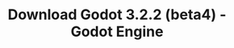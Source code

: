 ---
# Generated by /tools/generators/src/download_archive_generator !!! do not edit by hand !!!
title: 'Download Godot 3.2.2 (beta4) - Godot Engine'
type: 'download/archive'
name: '3.2.2'
flavor: 'beta4'
release_date: '2020-06-05T03:00:00-00:00'
release_notes: 'article/dev-snapshot-godot-3-2-2-beta-4/'
primaryPlatforms:
  - 'android.apk'
  - 'linux.64'
  - 'macos.universal'
  - 'windows.64'
  - 'linux_server.headless.64'
  - 'web'
  - 'templates'
links:
  android.apk:
    name: 'android.apk'
    title: 'Android'
    caption: 'Universal APK (ARM64 + ARMv7 + x86_64 + x86)'
    tags:
      - 'APK download'
      - 'ARM64/v7'
      - 'x86 (64 & 32 bit)'
    hosts:
      github_builds:
        regular: 'https://github.com/godotengine/godot-builds/releases/download/3.2.2-beta4/Godot_v3.2.2-beta4_android_editor.apk'
        mono: '#'
      github:
        regular: 'https://github.com/godotengine/godot/releases/download/3.2.2-beta4/Godot_v3.2.2-beta4_android_editor.apk'
        mono: '#'
  linux.64:
    name: 'linux.64'
    title: 'Linux'
    caption: 'Standard (x86_64)'
    tags:
      - '64 bit'
    hosts:
      github_builds:
        regular: 'https://github.com/godotengine/godot-builds/releases/download/3.2.2-beta4/Godot_v3.2.2-beta4_x11.64.zip'
        mono: 'https://github.com/godotengine/godot-builds/releases/download/3.2.2-beta4/Godot_v3.2.2-beta4_mono_x11_64.zip'
      github:
        regular: 'https://github.com/godotengine/godot/releases/download/3.2.2-beta4/Godot_v3.2.2-beta4_x11.64.zip'
        mono: 'https://github.com/godotengine/godot/releases/download/3.2.2-beta4/Godot_v3.2.2-beta4_mono_x11_64.zip'
  macos.universal:
    name: 'macos.universal'
    title: 'macOS'
    caption: 'Universal (x86_64 + Apple Silicon)'
    tags:
      - 'Intel/Apple Silicon'
      - '64 bit'
    hosts:
      github_builds:
        regular: 'https://github.com/godotengine/godot-builds/releases/download/3.2.2-beta4/Godot_v3.2.2-beta4_osx.universal.zip'
        mono: 'https://github.com/godotengine/godot-builds/releases/download/3.2.2-beta4/Godot_v3.2.2-beta4_mono_osx.universal.zip'
      github:
        regular: 'https://github.com/godotengine/godot/releases/download/3.2.2-beta4/Godot_v3.2.2-beta4_osx.universal.zip'
        mono: 'https://github.com/godotengine/godot/releases/download/3.2.2-beta4/Godot_v3.2.2-beta4_mono_osx.universal.zip'
  windows.64:
    name: 'windows.64'
    title: 'Windows'
    caption: 'Standard (x86_64)'
    tags:
      - '64 bit'
    hosts:
      github_builds:
        regular: 'https://github.com/godotengine/godot-builds/releases/download/3.2.2-beta4/Godot_v3.2.2-beta4_win64.exe.zip'
        mono: 'https://github.com/godotengine/godot-builds/releases/download/3.2.2-beta4/Godot_v3.2.2-beta4_mono_win64.zip'
      github:
        regular: 'https://github.com/godotengine/godot/releases/download/3.2.2-beta4/Godot_v3.2.2-beta4_win64.exe.zip'
        mono: 'https://github.com/godotengine/godot/releases/download/3.2.2-beta4/Godot_v3.2.2-beta4_mono_win64.zip'
  linux_server.headless.64:
    name: 'linux_server.headless.64'
    title: 'Linux Server'
    caption: 'Headless (x86_64)'
    tags:
      - '64 bit'
      - 'Headless'
    hosts:
      github_builds:
        regular: 'https://github.com/godotengine/godot-builds/releases/download/3.2.2-beta4/Godot_v3.2.2-beta4_linux_headless.64.zip'
        mono: 'https://github.com/godotengine/godot-builds/releases/download/3.2.2-beta4/Godot_v3.2.2-beta4_mono_linux_headless_64.zip'
      github:
        regular: 'https://github.com/godotengine/godot/releases/download/3.2.2-beta4/Godot_v3.2.2-beta4_linux_headless.64.zip'
        mono: 'https://github.com/godotengine/godot/releases/download/3.2.2-beta4/Godot_v3.2.2-beta4_mono_linux_headless_64.zip'
  web:
    name: 'web'
    title: 'Web editor'
    caption: ''
    tags:
      - 'Self-hosted'
      - 'Cross-platform'
    hosts:
      github_builds:
        regular: 'https://github.com/godotengine/godot-builds/releases/download/3.2.2-beta4/Godot_v3.2.2-beta4_web_editor.zip'
        mono: '#'
      github:
        regular: 'https://github.com/godotengine/godot/releases/download/3.2.2-beta4/Godot_v3.2.2-beta4_web_editor.zip'
        mono: '#'
  linux.32:
    name: 'linux.32'
    title: 'Linux'
    caption: 'Standard (x86)'
    tags:
      - '32 bit'
    hosts:
      github_builds:
        regular: 'https://github.com/godotengine/godot-builds/releases/download/3.2.2-beta4/Godot_v3.2.2-beta4_x11.32.zip'
        mono: 'https://github.com/godotengine/godot-builds/releases/download/3.2.2-beta4/Godot_v3.2.2-beta4_mono_x11_32.zip'
      github:
        regular: 'https://github.com/godotengine/godot/releases/download/3.2.2-beta4/Godot_v3.2.2-beta4_x11.32.zip'
        mono: 'https://github.com/godotengine/godot/releases/download/3.2.2-beta4/Godot_v3.2.2-beta4_mono_x11_32.zip'
  windows.32:
    name: 'windows.32'
    title: 'Windows'
    caption: 'Standard (x86)'
    tags:
      - '32 bit'
    hosts:
      github_builds:
        regular: 'https://github.com/godotengine/godot-builds/releases/download/3.2.2-beta4/Godot_v3.2.2-beta4_win32.exe.zip'
        mono: 'https://github.com/godotengine/godot-builds/releases/download/3.2.2-beta4/Godot_v3.2.2-beta4_mono_win32.zip'
      github:
        regular: 'https://github.com/godotengine/godot/releases/download/3.2.2-beta4/Godot_v3.2.2-beta4_win32.exe.zip'
        mono: 'https://github.com/godotengine/godot/releases/download/3.2.2-beta4/Godot_v3.2.2-beta4_mono_win32.zip'
  linux_server.64:
    name: 'linux_server.64'
    title: 'Linux Server'
    caption: 'Standard (x86_64)'
    tags:
      - '64 bit'
    hosts:
      github_builds:
        regular: 'https://github.com/godotengine/godot-builds/releases/download/3.2.2-beta4/Godot_v3.2.2-beta4_linux_server.64.zip'
        mono: 'https://github.com/godotengine/godot-builds/releases/download/3.2.2-beta4/Godot_v3.2.2-beta4_mono_linux_server_64.zip'
      github:
        regular: 'https://github.com/godotengine/godot/releases/download/3.2.2-beta4/Godot_v3.2.2-beta4_linux_server.64.zip'
        mono: 'https://github.com/godotengine/godot/releases/download/3.2.2-beta4/Godot_v3.2.2-beta4_mono_linux_server_64.zip'
  aar_library:
    name: 'aar_library'
    title: 'AAR library'
    caption: ''
    tags:
      - 'Android plugins'
      - 'Java'
      - 'Kotlin'
    hosts:
      github_builds:
        regular: 'https://github.com/godotengine/godot-builds/releases/download/3.2.2-beta4/godot-lib.3.2.2.beta4.release.aar'
        mono: 'https://github.com/godotengine/godot-builds/releases/download/3.2.2-beta4/godot-lib.3.2.2.beta4.mono.release.aar'
      github:
        regular: 'https://github.com/godotengine/godot/releases/download/3.2.2-beta4/godot-lib.3.2.2.beta4.release.aar'
        mono: 'https://github.com/godotengine/godot/releases/download/3.2.2-beta4/godot-lib.3.2.2.beta4.mono.release.aar'
  templates:
    name: 'templates'
    title: 'Export templates'
    caption: ''
    tags:
      - 'Used to export your games to all supported platforms'
    hosts:
      github_builds:
        regular: 'https://github.com/godotengine/godot-builds/releases/download/3.2.2-beta4/Godot_v3.2.2-beta4_export_templates.tpz'
        mono: 'https://github.com/godotengine/godot-builds/releases/download/3.2.2-beta4/Godot_v3.2.2-beta4_mono_export_templates.tpz'
      github:
        regular: 'https://github.com/godotengine/godot/releases/download/3.2.2-beta4/Godot_v3.2.2-beta4_export_templates.tpz'
        mono: 'https://github.com/godotengine/godot/releases/download/3.2.2-beta4/Godot_v3.2.2-beta4_mono_export_templates.tpz'
---